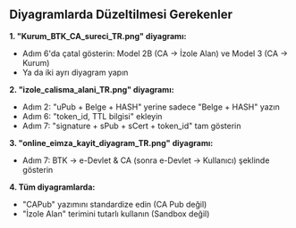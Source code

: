 
## Diyagramlarda Düzeltilmesi Gerekenler

**1. "Kurum_BTK_CA_sureci_TR.png" diyagramı:**
- Adım 6'da çatal gösterin: Model 2B (CA → İzole Alan) ve Model 3 (CA → Kurum)
- Ya da iki ayrı diyagram yapın

**2. "izole_calisma_alani_TR.png" diyagramı:**
- Adım 2: "uPub + Belge + HASH" yerine sadece "Belge + HASH" yazın
- Adım 6: "token_id, TTL bilgisi" ekleyin
- Adım 7: "signature + sPub + sCert + token_id" tam gösterin

**3. "online_eimza_kayit_diyagram_TR.png" diyagramı:**
- Adım 7: BTK → e-Devlet & CA (sonra e-Devlet → Kullanıcı) şeklinde gösterin

**4. Tüm diyagramlarda:**
- "CAPub" yazımını standardize edin (CA Pub değil)
- "İzole Alan" terimini tutarlı kullanın (Sandbox değil)